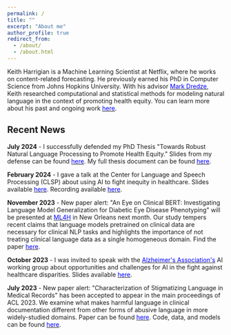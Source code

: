 ```yaml
---
permalink: /
title: ""
excerpt: "About me"
author_profile: true
redirect_from:
  - /about/
  - /about.html
---
```


Keith Harrigian is a Machine Learning Scientist at Netflix, where he works on content-related forecasting. He previously earned his PhD in Computer Science from Johns Hopkins University. With his advisor [<span style="color:blue">Mark Dredze</span>](https://www.cs.jhu.edu/~mdredze/), Keith researched computational and statistical methods for modeling natural language in the context of promoting health equity. You can learn more about his past and ongoing work [<span style="color:blue">here</span>](kharrigian.github.io/publications/).

## Recent News

**July 2024** - I successfully defended my PhD Thesis "Towards Robust Natural Language Processing to Promote Health Equity." Slides from my defense can be found [<span style="color:blue">here</span>](https://kharrigian.github.io/files/harrigian-defense-presentation-public.pdf). My full thesis document can be found [<span style="color:blue">here</span>](https://kharrigian.github.io/files/Harrigian_Thesis_Final_2024-08-23.pdf).

**February 2024** - I gave a talk at the Center for Language and Speech Processing (CLSP) about using AI to fight inequity in healthcare. Slides available [<span style="color:blue">here</span>](https://docs.google.com/presentation/d/1ukpFZbjZK4lqpJ_s4yhjCOCD6Ve47DSca-SCnZwt7LQ/edit?usp=sharing). Recording available [<span style="color:blue">here</span>](https://www.youtube.com/watch?v=ji8ywtn9noE). 

**November 2023** - New paper alert: "An Eye on Clinical BERT: Investigating Language Model Generalization for Diabetic Eye Disease Phenotyping" will be presented at [<span style="color:blue">ML4H</span>](https://ml4health.github.io/2023/) in New Orleans next month. Our study tempers recent claims that language models pretrained on clinical data are necessary for clinical NLP tasks and highlights the importance of not treating clinical language data as a single homogeneous domain. Find the paper [<span style="color:blue">here</span>](https://arxiv.org/abs/2311.08687).

**October 2023** - I was invited to speak with the [<span style="color:blue">Alzheimer's Association's</span>](https://www.alz.org) AI working group about opportunities and challenges for AI in the fight against healthcare disparities. Slides available [<span style="color:blue">here</span>](https://docs.google.com/presentation/d/1x_ktFA1IrzptLOtSUPEEYBew5hHPluLHr2cV2vVCv8c/edit?usp=sharing).

**July 2023** - New paper alert: "Characterization of Stigmatizing Language in Medical Records" has been accepted to appear in the main proceedings of ACL 2023. We examine what makes harmful language in clinical documentation different from other forms of abusive language in more widely-studied domains. Paper can be found [<span style="color:blue">here</span>](https://aclanthology.org/2023.acl-short.28/). Code, data, and models can be found [<span style="color:blue">here</span>](https://github.com/kharrigian/ehr-stigma).